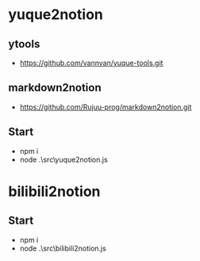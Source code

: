 # yuque2notion

## ytools

- https://github.com/vannvan/yuque-tools.git

## markdown2notion

- https://github.com/Rujuu-prog/markdown2notion.git

## Start

- npm i
- node .\src\yuque2notion.js

# bilibili2notion

## Start

- npm i
- node .\src\bilibili2notion.js

